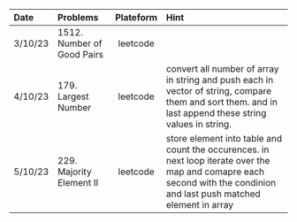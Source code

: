| Date      | Problems | Plateform | Hint |
| :---        |    :----   |  :----:   |          :--- |
|3/10/23 | 1512. Number of Good Pairs | leetcode ||
| 4/10/23  | 179. Largest Number |    leetcode |convert all number of array in string and push each in vector of string, compare them and sort them. and in last append these string values in string.  |
|5/10/23|229. Majority Element II |leetcode |store element into table and count the occurences. in next loop iterate over the map and comapre each second with the condinion and last push matched element in array|
